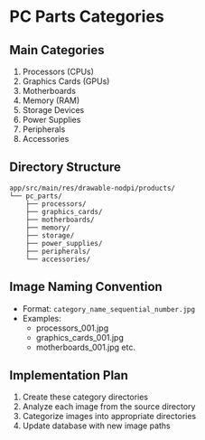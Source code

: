 # PC Parts Categories

## Main Categories
1. Processors (CPUs)
2. Graphics Cards (GPUs)
3. Motherboards
4. Memory (RAM)
5. Storage Devices
6. Power Supplies
7. Peripherals
8. Accessories

## Directory Structure
```
app/src/main/res/drawable-nodpi/products/
└── pc_parts/
    ├── processors/
    ├── graphics_cards/
    ├── motherboards/
    ├── memory/
    ├── storage/
    ├── power_supplies/
    ├── peripherals/
    └── accessories/
```

## Image Naming Convention
- Format: `category_name_sequential_number.jpg`
- Examples:
  - processors_001.jpg
  - graphics_cards_001.jpg
  - motherboards_001.jpg
  etc.

## Implementation Plan
1. Create these category directories
2. Analyze each image from the source directory
3. Categorize images into appropriate directories
4. Update database with new image paths